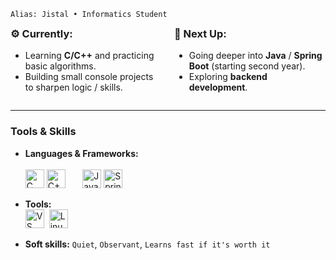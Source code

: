 
`Alias: Jistal • Informatics Student`

<div style="display: flex; width: 100%; gap: 20px; align-items: flex-start;">
  
  <div style="flex: 1;">
    <h3 style="margin-top: 0;">⚙️ Currently:</h3>
    <ul>
      <li>Learning <strong>C/C++</strong> and practicing basic algorithms.</li>
      <li>Building small console projects to sharpen logic / skills.</li>
    </ul>
  </div>

  <div style="flex: 1;">
    <h3 style="margin-top: 0;">🧭 Next Up:</h3>
    <ul>
      <li>Going deeper into <strong>Java</strong> / <strong>Spring Boot</strong> (starting second year).</li>
      <li>Exploring <strong>backend development</strong>.</li>
    </ul>
  </div>
</div>



---




### Tools & Skills 
- **Languages & Frameworks:** <br>                                                                           
  <img src="https://cdn.jsdelivr.net/gh/devicons/devicon@latest/icons/c/c-original.svg" height="30" title="C"/>
  <img src="https://cdn.jsdelivr.net/gh/devicons/devicon@latest/icons/cplusplus/cplusplus-original.svg" height="30" title="C++"/> &nbsp; &nbsp; &nbsp; 
  <img src="https://cdn.jsdelivr.net/gh/devicons/devicon@latest/icons/java/java-original.svg" height="30" title="Java"/>
  <img src="https://cdn.jsdelivr.net/gh/devicons/devicon@latest/icons/spring/spring-original.svg" height="30" title="Spring"/>
- **Tools:** <br>
<img src="https://cdn.jsdelivr.net/gh/devicons/devicon@latest/icons/vscode/vscode-original.svg" height="30" title="VS Code"/>&nbsp; 
<img src="https://cdn.jsdelivr.net/gh/devicons/devicon@latest/icons/linux/linux-original.svg" height="30" title="Linux"/>&nbsp;

- **Soft skills:** `Quiet`, `Observant`, `Learns fast if it's worth it`
